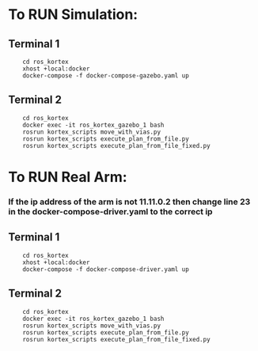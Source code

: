 # To RUN Simulation:

## Terminal 1

        cd ros_kortex
        xhost +local:docker
        docker-compose -f docker-compose-gazebo.yaml up

## Terminal 2

        cd ros_kortex
        docker exec -it ros_kortex_gazebo_1 bash
        rosrun kortex_scripts move_with_vias.py
        rosrun kortex_scripts execute_plan_from_file.py
        rosrun kortex_scripts execute_plan_from_file_fixed.py
        
# To RUN Real Arm:

### If the ip address of the arm is not 11.11.0.2 then change line 23 in the docker-compose-driver.yaml to the correct ip

## Terminal 1

        cd ros_kortex
        xhost +local:docker
        docker-compose -f docker-compose-driver.yaml up

## Terminal 2

        cd ros_kortex
        docker exec -it ros_kortex_gazebo_1 bash
        rosrun kortex_scripts move_with_vias.py
        rosrun kortex_scripts execute_plan_from_file.py
        rosrun kortex_scripts execute_plan_from_file_fixed.py
